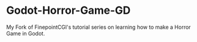 # Godot-Horror-Game-GD
My Fork of FinepointCGI's tutorial series on learning how to make a Horror Game in Godot.
